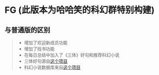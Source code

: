 # FG (此版本为哈哈笑的科幻群特别构建)

## 与普通版的区别
> * 增加了欢迎新成员功能
> * 增加了找书功能
> * 在每日总结中加入了《三体》好句和推荐科幻小说
> * 三体好句源自[这个项目](https://github.com/AyagawaSeirin/ThreebodySpace)
> * 科幻小说数据库来自[这个项目](https://github.com/faa2001/SFDB)